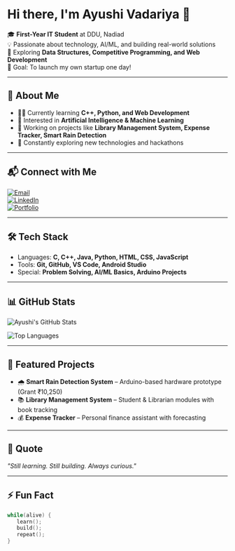# Hi there, I'm Ayushi Vadariya 👋  

🎓 **First-Year IT Student** at DDU, Nadiad  
💡 Passionate about technology, AI/ML, and building real-world solutions  
🧩 Exploring **Data Structures, Competitive Programming, and Web Development**  
🚀 Goal: To launch my own startup one day!  

---

## 🌟 About Me  
- 👩‍💻 Currently learning **C++, Python, and Web Development**  
- 🧠 Interested in **Artificial Intelligence & Machine Learning**  
- 🔭 Working on projects like **Library Management System, Expense Tracker, Smart Rain Detection**  
- 🌱 Constantly exploring new technologies and hackathons  

---

## 📬 Connect with Me  
[![Email](https://img.shields.io/badge/Email-D14836?style=for-the-badge&logo=gmail&logoColor=white)](mailto:your-email@gmail.com)  
[![LinkedIn](https://img.shields.io/badge/LinkedIn-0077B5?style=for-the-badge&logo=linkedin&logoColor=white)](your-linkedin-link)  
[![Portfolio](https://img.shields.io/badge/Portfolio-000000?style=for-the-badge&logo=vercel&logoColor=white)](your-portfolio-link)  

---

## 🛠️ Tech Stack  
- Languages: **C, C++, Java, Python, HTML, CSS, JavaScript**  
- Tools: **Git, GitHub, VS Code, Android Studio**  
- Special: **Problem Solving, AI/ML Basics, Arduino Projects**  

---

## 📊 GitHub Stats  
![Ayushi's GitHub Stats](https://github-readme-stats.vercel.app/api?username=YourUsername&show_icons=true&theme=tokyonight)  

![Top Languages](https://github-readme-stats.vercel.app/api/top-langs/?username=YourUsername&layout=compact&theme=tokyonight)  

---

## 🚀 Featured Projects  
- 🌧️ **Smart Rain Detection System** – Arduino-based hardware prototype (Grant ₹10,250)  
- 📚 **Library Management System** – Student & Librarian modules with book tracking  
- 💰 **Expense Tracker** – Personal finance assistant with forecasting  

---

## 💬 Quote  
_"Still learning. Still building. Always curious."_  

---

## ⚡ Fun Fact  
```cpp
while(alive) {
   learn();
   build();
   repeat();
}
